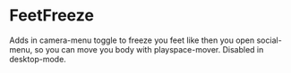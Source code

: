 # FeetFreeze
Adds in camera-menu toggle to freeze you feet like then you open social-menu, so you can move you body with playspace-mover. Disabled in desktop-mode.
